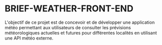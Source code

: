 # BRIEF-WEATHER-FRONT-END
L'objectif de ce projet est de concevoir et de développer une application météo permettant aux utilisateurs de consulter les prévisions météorologiques actuelles et futures pour différentes localités en utilisant une API météo externe.
